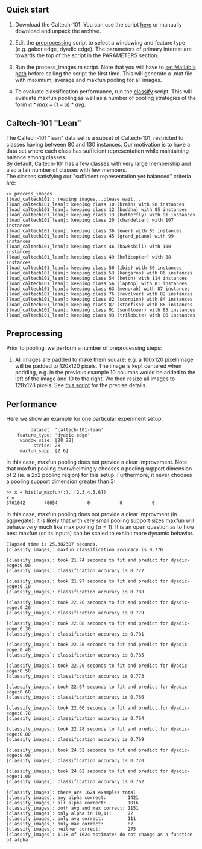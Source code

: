 
## Quick start

1.  Download the Caltech-101.  You can use the script [here](./data/get_caltech101.sh) or manually download and unpack the archive.

2.  Edit the [preprocessing](./process_images.m) script to select a windowing and feature type (e.g. gabor edge, dyadic edge).  The parameters of primary interest are towards the top of the script in the PARAMETERS section.

3.  Run the process_images.m script.  Note that you will have to [set Matlab's path](set_path.m) before calling the script the first time.  This will generate a .mat file with maximum, average and maxfun pooling for all images.

4. To evaluate classification performance, run the [classify](classify_images.m) script.  This will evaluate maxfun pooling as well as a number of pooling strategies of the form $\alpha * max + (1 - \alpha)*avg$.  



## Caltech-101 "Lean"
The Caltech-101 "lean" data set is a subset of Caltech-101, restricted to classes having between 80 and 130 instances. 
Our motivation is to have a data set where each class has sufficient representation while maintaining balance among classes.  
By default, Caltech-101 has a few classes with very large membership and also a fair number of classes with few members.  
The classes satisfying our "sufficient representation yet balanced" criteria are:

```
>> process_images
[load_caltech101]: reading images...please wait...
[load_caltech101_lean]: keeping class 10 (brain) with 98 instances
[load_caltech101_lean]: keeping class 12 (buddha) with 85 instances
[load_caltech101_lean]: keeping class 13 (butterfly) with 91 instances
[load_caltech101_lean]: keeping class 20 (chandelier) with 107 instances
[load_caltech101_lean]: keeping class 36 (ewer) with 85 instances
[load_caltech101_lean]: keeping class 45 (grand_piano) with 99 instances
[load_caltech101_lean]: keeping class 46 (hawksbill) with 100 instances
[load_caltech101_lean]: keeping class 49 (helicopter) with 88 instances
[load_caltech101_lean]: keeping class 50 (ibis) with 80 instances
[load_caltech101_lean]: keeping class 53 (kangaroo) with 86 instances
[load_caltech101_lean]: keeping class 54 (ketch) with 114 instances
[load_caltech101_lean]: keeping class 56 (laptop) with 81 instances
[load_caltech101_lean]: keeping class 63 (menorah) with 87 instances
[load_caltech101_lean]: keeping class 76 (revolver) with 82 instances
[load_caltech101_lean]: keeping class 82 (scorpion) with 84 instances
[load_caltech101_lean]: keeping class 87 (starfish) with 86 instances
[load_caltech101_lean]: keeping class 91 (sunflower) with 85 instances
[load_caltech101_lean]: keeping class 93 (trilobite) with 86 instances
```



## Preprocessing

Prior to pooling, we perform a number of preprocessing steps:

1.  All images are padded to make them square; e.g. a 100x120 pixel image will be padded to 120x120 pixels.  The image is kept centered when padding, e.g. in the previous example 10 columns would be added to the left of the image and 10 to the right.  We then resize all images to 128x128 pixels.  See [this script](./data/resize_square.m) for the precise details.


## Performance

Here we show an example for one particular experiment setup:

```
         dataset: 'caltech-101-lean'
    feature_type: 'dyadic-edge'
     window_size: [28 28]
          stride: 28
     maxfun_supp: [2 6]
```

In this case, maxfun pooling does not provide a clear improvement.  Note that maxfun pooling overwhelmingly chooses a pooling support dimension of 2 (ie. a 2x2 pooling region) for this setup.   Furthermore, it never chooses a pooling support dimension greater than 3:

```
>> x = hist(w_maxfun(:), [2,3,4,5,6])
x =
3701042       40654           0           0           0
```

In this case, maxfun pooling does not provide a clear improvment (in aggregate); it is likely that with very small pooling support sizes maxfun will behave very much like max pooling ($\alpha=1$).  It is an open question as to how best maxfun (or its inputs) can be scaled to exhibit more dynamic behavior.

```
Elapsed time is 25.382307 seconds.
[classify_images]: maxfun classification accuracy is 0.770

[classify_images]: took 21.74 seconds to fit and predict for dyadic-edge:0.00
[classify_images]: classification accuracy is 0.777

[classify_images]: took 21.97 seconds to fit and predict for dyadic-edge:0.10
[classify_images]: classification accuracy is 0.788

[classify_images]: took 22.26 seconds to fit and predict for dyadic-edge:0.20
[classify_images]: classification accuracy is 0.779

[classify_images]: took 22.08 seconds to fit and predict for dyadic-edge:0.30
[classify_images]: classification accuracy is 0.781

[classify_images]: took 22.26 seconds to fit and predict for dyadic-edge:0.40
[classify_images]: classification accuracy is 0.785

[classify_images]: took 22.20 seconds to fit and predict for dyadic-edge:0.50
[classify_images]: classification accuracy is 0.773

[classify_images]: took 22.67 seconds to fit and predict for dyadic-edge:0.60
[classify_images]: classification accuracy is 0.766

[classify_images]: took 22.06 seconds to fit and predict for dyadic-edge:0.70
[classify_images]: classification accuracy is 0.764

[classify_images]: took 22.28 seconds to fit and predict for dyadic-edge:0.80
[classify_images]: classification accuracy is 0.769

[classify_images]: took 24.32 seconds to fit and predict for dyadic-edge:0.90
[classify_images]: classification accuracy is 0.770

[classify_images]: took 24.62 seconds to fit and predict for dyadic-edge:1.00
[classify_images]: classification accuracy is 0.762

[classify_images]: there are 1624 examples total
[classify_images]: any alpha correct:        1421
[classify_images]: all alpha correct:        1016
[classify_images]: both avg and max correct: 1151
[classify_images]: only alpha in (0,1):      72
[classify_images]: only avg correct:         111
[classify_images]: only max correct:         87
[classify_images]: neither correct:          275
[classify_images]: 1118 of 1624 estimates do not change as a function of alpha
```

